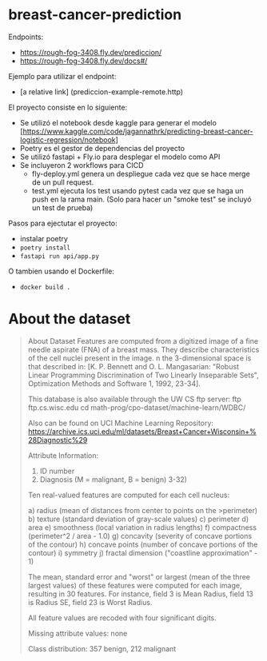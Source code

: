 # breast-cancer-prediction

Endpoints:

- https://rough-fog-3408.fly.dev/prediccion/
- https://rough-fog-3408.fly.dev/docs#/

Ejemplo para utilizar el endpoint:
- [a relative link] (prediccion-example-remote.http)

El proyecto consiste en lo siguiente:

- Se utilizó el notebook desde kaggle para generar el modelo [https://www.kaggle.com/code/jagannathrk/predicting-breast-cancer-logistic-regression/notebook]
- Poetry es el gestor de dependencias del proyecto
- Se utilizó fastapi + Fly.io para desplegar el modelo como API
- Se incluyeron 2 workflows para CICD
  - fly-deploy.yml genera un despliegue cada vez que se hace merge de un pull request.
  - test.yml ejecuta los test usando pytest cada vez que se haga un push en la rama main. (Solo para hacer un "smoke test" se incluyó un test de prueba)


Pasos para ejectutar el proyecto:

- instalar poetry
- ```poetry install ```
- ```fastapi run api/app.py```

O tambien usando el Dockerfile:

- ```docker build .```

# About the dataset

>About Dataset
Features are computed from a digitized image of a fine needle aspirate (FNA) of a breast mass. They describe characteristics of the cell nuclei present in the image.
n the 3-dimensional space is that described in: [K. P. Bennett and O. L. Mangasarian: "Robust Linear Programming Discrimination of Two Linearly Inseparable Sets", Optimization Methods and Software 1, 1992, 23-34].
>
>This database is also available through the UW CS ftp server:
>ftp ftp.cs.wisc.edu
>cd math-prog/cpo-dataset/machine-learn/WDBC/
>
>Also can be found on UCI Machine Learning Repository: https://archive.ics.uci.edu/ml/datasets/Breast+Cancer+Wisconsin+%28Diagnostic%29
>
>Attribute Information:
>
>1) ID number
>2) Diagnosis (M = malignant, B = benign)
>3-32)
>
>Ten real-valued features are computed for each cell nucleus:
>
>a) radius (mean of distances from center to points on the >perimeter)
>b) texture (standard deviation of gray-scale values)
>c) perimeter
>d) area
>e) smoothness (local variation in radius lengths)
>f) compactness (perimeter^2 / area - 1.0)
>g) concavity (severity of concave portions of the contour)
>h) concave points (number of concave portions of the contour)
>i) symmetry
>j) fractal dimension ("coastline approximation" - 1)
>
>The mean, standard error and "worst" or largest (mean of the three
>largest values) of these features were computed for each image,
>resulting in 30 features. For instance, field 3 is Mean Radius, field
>13 is Radius SE, field 23 is Worst Radius.
>
>All feature values are recoded with four significant digits.
>
>Missing attribute values: none
>
>Class distribution: 357 benign, 212 malignant